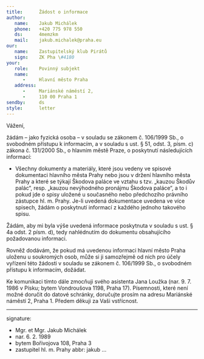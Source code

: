 ```yaml
---
title:      Žádost o informace
author:
   name:    Jakub Michálek
   phone:   +420 775 978 550
   ds:      4memzkm
   mail:    jakub.michalek@praha.eu
our:
   name:    Zastupitelský klub Pirátů
   sign:    ZK Pha \#4180
your:
   role:    Povinný subjekt
   name:    
      -     Hlavní město Praha
   address:
      -     Mariánské náměstí 2,
      -     110 00 Praha 1
sendby:     ds
style:      letter
---
```


Vážení, 

žádám – jako fyzická osoba – v souladu se zákonem č. 106/1999 Sb., o svobodném přístupu k informacím, a v souladu s ust. § 51, odst. 3, písm. c) zákona č. 131/2000 Sb., o hlavním městě Praze, o poskytnutí následujících informací:

* Všechny dokumenty a materiály, které jsou vedeny ve spisové dokumentaci hlavního města Prahy nebo jsou v držení hlavního města Prahy a které se týkají Škodova paláce ve vztahu s tzv. „kauzou Škodův palác“, resp. „kauzou nevýhodného pronájmu Škodova paláce“, a to i pokud jde o spisy uložené u současného nebo předchozího právního zástupce hl. m. Prahy. Je-li uvedená dokumentace uvedena ve více spisech, žádám o poskytnutí informací z každého jednoho takového spisu. 

Žádám, aby mi byla výše uvedená informace poskytnuta v souladu s ust. § 4a odst. 2 písm. d), tedy nahlédnutím do dokumentu obsahujícího požadovanou informaci. 

Rovněž dodávám, že pokud má uvedenou informaci hlavní město Praha uloženu u soukromých osob, může si ji samozřejmě od nich pro účely vyřízení této žádosti v souladu se zákonem č. 106/1999 Sb., o svobodném přístupu k informacím, dožádat.

Ke komunikaci tímto dále zmocňuji svého asistenta Jana Loužka (nar. 9. 7. 1986 v Písku; bytem Vondroušova 1198, Praha 17). Písemnosti, které není možné doručit do datové schránky, doručujte prosím na adresu Mariánské náměstí 2, Praha 1. Předem děkuji za Vaši vstřícnost.

---
signature:
  - Mgr. et Mgr. Jakub Michálek
  - nar. 6. 2. 1989
  - bytem Bořivojova 108, Praha 3
  - zastupitel hl. m. Prahy
abbr:       jakub
...
